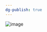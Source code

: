 ```yaml
---
dg-publish: true
---
```



![image](https://cdn.jsdelivr.net/gh/aaronmack/image-hosting@master/e/image.2jh58a81p9w0.webp)